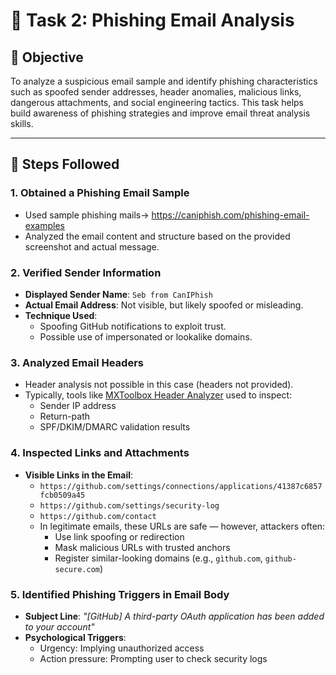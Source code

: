 # 📧 Task 2: Phishing Email Analysis

## 🎯 Objective
To analyze a suspicious email sample and identify phishing characteristics such as spoofed sender addresses, header anomalies, malicious links, dangerous attachments, and social engineering tactics.
This task helps build awareness of phishing strategies and improve email threat analysis skills.

---

## 📝 Steps Followed

### 1. Obtained a Phishing Email Sample
- Used sample phishing mails->  https://caniphish.com/phishing-email-examples
- Analyzed the email content and structure based on the provided screenshot and actual message.

### 2. Verified Sender Information
- **Displayed Sender Name**: `Seb from CanIPhish`
- **Actual Email Address**: Not visible, but likely spoofed or misleading.
- **Technique Used**:
  - Spoofing GitHub notifications to exploit trust.
  - Possible use of impersonated or lookalike domains.

### 3. Analyzed Email Headers
- Header analysis not possible in this case (headers not provided).
- Typically, tools like [MXToolbox Header Analyzer](https://mxtoolbox.com/EmailHeaders.aspx)  used to inspect:
  - Sender IP address
  - Return-path
  - SPF/DKIM/DMARC validation results

### 4. Inspected Links and Attachments
- **Visible Links in the Email**:
  - `https://github.com/settings/connections/applications/41387c6857fcb0509a45`
  - `https://github.com/settings/security-log`
  - `https://github.com/contact`
  - In legitimate emails, these URLs are safe — however, attackers often:
    - Use link spoofing or redirection
    - Mask malicious URLs with trusted anchors
    - Register similar-looking domains (e.g., `gìthub.com`, `github-secure.com`)

### 5. Identified Phishing Triggers in Email Body
- **Subject Line**: *"[GitHub] A third-party OAuth application has been added to your account"*
- **Psychological Triggers**:
  - Urgency: Implying unauthorized access
  - Action pressure: Prompting user to check security logs
